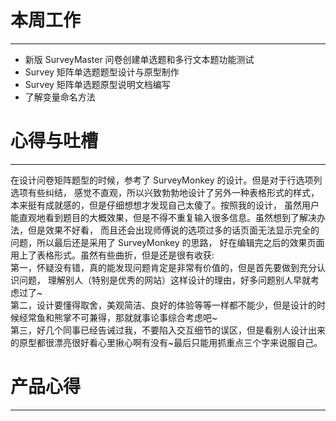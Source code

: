 本周工作
==
----------------------
* 新版 SurveyMaster 问卷创建单选题和多行文本题功能测试
* Survey 矩阵单选题题型设计与原型制作
* Survey 矩阵单选题原型说明文档编写
* 了解变量命名方法





心得与吐槽
==
----------------------
在设计问卷矩阵题型的时候，参考了 SurveyMonkey 的设计。但是对于行选项列选项有些纠结，
感觉不直观，所以兴致勃勃地设计了另外一种表格形式的样式，本来挺有成就感的，但是仔细想想才发现自己太傻了。按照我的设计，
虽然用户能直观地看到题目的大概效果，但是不得不重复输入很多信息。虽然想到了解决办法，但是效果不好看，
而且还会出现师傅说的选项过多的话页面无法显示完全的问题，所以最后还是采用了 SurveyMonkey 的思路，
好在编辑完之后的效果页面用上了表格形式。虽然有些曲折，但是还是很有收获:  
第一，怀疑没有错，真的能发现问题肯定是非常有价值的，但是首先要做到充分认识问题，
理解别人（特别是优秀的网站）这样设计的理由，好多问题别人早就考虑过了~    
第二，设计要懂得取舍，美观简洁、良好的体验等等一样都不能少，但是设计的时候经常鱼和熊掌不可兼得，那就就事论事综合考虑吧~  
第三，好几个同事已经告诫过我，不要陷入交互细节的误区，但是看别人设计出来的原型都很漂亮很好看心里揪心啊有没有~最后只能用抓重点三个字来说服自己。

产品心得
==
------
